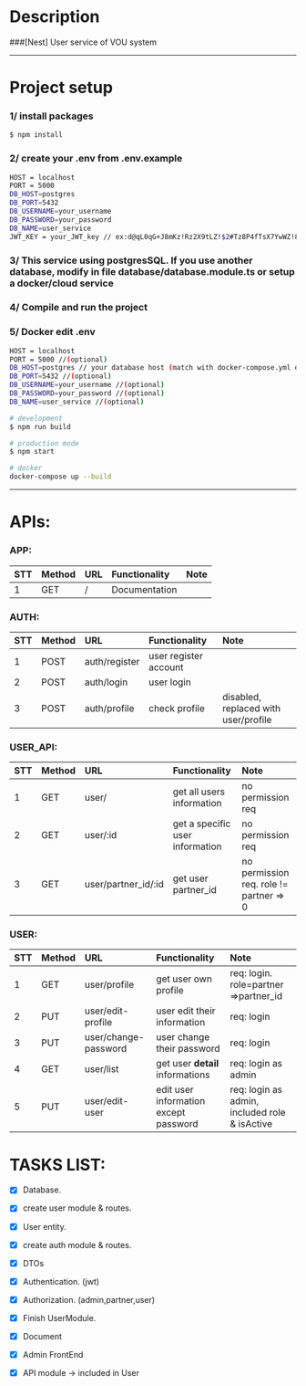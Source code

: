 
# Description
###[Nest] User service of VOU system
***
# Project setup
### 1/ install packages
```bash
$ npm install
```
### 2/ create your .env from .env.example
```bash
HOST = localhost 
PORT = 5000 
DB_HOST=postgres 
DB_PORT=5432
DB_USERNAME=your_username
DB_PASSWORD=your_password
DB_NAME=user_service
JWT_KEY = your_JWT_key // ex:d@qL0qG+J8mKz!Rz2X9tLZ!$2#Tz8P4fTsX7YwWZ!8yGh
```
### 3/ This service using postgresSQL. If you use another database, modify in file database/database.module.ts or setup a docker/cloud service
### 4/ Compile and run the project
### 5/ Docker edit .env 
```bash
HOST = localhost 
PORT = 5000 //(optional)
DB_HOST=postgres // your database host (match with docker-compose.yml database)
DB_PORT=5432 //(optional)
DB_USERNAME=your_username //(optional)
DB_PASSWORD=your_password //(optional)
DB_NAME=user_service //(optional)
```
```bash
# development
$ npm run build

# production mode
$ npm start

# docker
docker-compose up --build
```


***
# APIs:
### APP:
| STT | Method | URL  | Functionality   | Note                        |
| :-- | :----- | :--- | :-------------- | :-------------------------- |
| 1   | GET    | /    | Documentation   |                             |

### AUTH:
| STT | Method | URL           | Functionality         | Note                                   |
| :-- | :----- | :------------ | :-------------------- | :------------------------------------- |
| 1   | POST   | auth/register | user register account |                                        |
| 2   | POST   | auth/login    | user login            |                                        |
| 3   | POST   | auth/profile  | check profile         | disabled, replaced with user/profile   |

### USER_API:
| STT | Method | URL                   | Functionality                                  | Note                                    |
| :-- | :----- | :-------------------- | :------------------------------------------    | :-------------------------------------- |
| 1   | GET    | user/                 | get all users information                      | no permission req                       |
| 2   | GET    | user/:id              | get a specific user information                | no permission req                       |
| 3   | GET    | user/partner_id/:id   | get user partner_id                            | no permission req. role != partner => 0 |
### USER:
| STT | Method | URL                   | Functionality                                  | Note                                    |
| :-- | :----- | :-------------------- | :------------------------------------------    | :-------------------------------------- |
| 1   | GET    | user/profile          | get user own profile                           | req: login. role=partner =>partner_id   |
| 2   | PUT    | user/edit-profile     | user edit their information                    | req: login                              |
| 3   | PUT    | user/change-password  | user change their password                     | req: login                              |
| 4   | GET    | user/list             | get user **detail** informations               | req: login as admin                     |
| 5   | PUT    | user/edit-user        | edit user information except password          | req: login as admin, included role & isActive  |

# TASKS LIST:
- [x] Database.
- [x] create user module & routes.
- [x] User entity.
- [x] create auth module & routes.
- [x] DTOs
- [x] Authentication. (jwt)
- [x] Authorization. (admin,partner,user)
- [x] Finish UserModule.
- [x] Document
- [x] Admin FrontEnd
- [x] API module -> included in User

